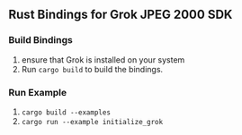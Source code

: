 ## Rust Bindings for Grok JPEG 2000 SDK

### Build Bindings

1. ensure that Grok is installed on your system
1. Run `cargo build` to build the bindings.

### Run Example

1. `cargo build --examples`
1. `cargo run --example initialize_grok`
